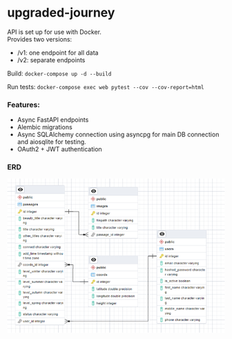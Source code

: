# upgraded-journey

API is set up for use with Docker.\
Provides two versions:

- /v1: one endpoint for all data
- /v2: separate endpoints

Build: `docker-compose up -d --build`

Run tests: `docker-compose exec web pytest --cov --cov-report=html`

### Features:
* Async FastAPI endpoints
* Alembic migrations
* Async SQLAlchemy connection using asyncpg for main DB connection and aiosqlite for testing. 
* OAuth2 + JWT authentication

### ERD

![ERD](docs/ERD_1.png)

